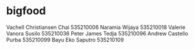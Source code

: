 # bigfood
Vachell Christiansen Chai 535210006
Naramia Wijaya 535210018
Valerie Vanora Susilo 535210036
Peter James Tedja 535210096
Andrew Castello Purba 535210099
Bayu Eko Saputro 535210109